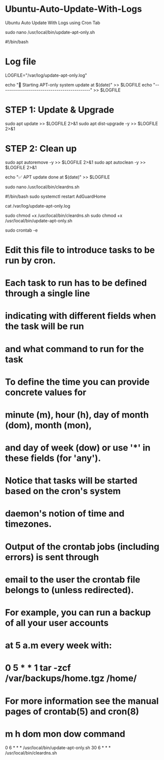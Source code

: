 # Ubuntu-Auto-Update-With-Logs
Ubuntu Auto Update With Logs using Cron Tab


sudo nano /usr/local/bin/update-apt-only.sh

#!/bin/bash

# Log file
LOGFILE="/var/log/update-apt-only.log"

echo "🔧 Starting APT-only system update at $(date)" >> $LOGFILE
echo "---------------------------------------------" >> $LOGFILE

# STEP 1: Update & Upgrade
sudo apt update >> $LOGFILE 2>&1
sudo apt dist-upgrade -y >> $LOGFILE 2>&1

# STEP 2: Clean up
sudo apt autoremove -y >> $LOGFILE 2>&1
sudo apt autoclean -y >> $LOGFILE 2>&1

echo "✅ APT update done at $(date)" >> $LOGFILE



sudo nano /usr/local/bin/cleardns.sh

#!/bin/bash
sudo systemctl restart AdGuardHome


cat /var/log/update-apt-only.log


sudo chmod +x /usr/local/bin/cleardns.sh
sudo chmod +x /usr/local/bin/update-apt-only.sh

sudo crontab -e

# Edit this file to introduce tasks to be run by cron.
#
# Each task to run has to be defined through a single line
# indicating with different fields when the task will be run
# and what command to run for the task
#
# To define the time you can provide concrete values for
# minute (m), hour (h), day of month (dom), month (mon),
# and day of week (dow) or use '*' in these fields (for 'any').
#
# Notice that tasks will be started based on the cron's system
# daemon's notion of time and timezones.
#
# Output of the crontab jobs (including errors) is sent through
# email to the user the crontab file belongs to (unless redirected).
#
# For example, you can run a backup of all your user accounts
# at 5 a.m every week with:
# 0 5 * * 1 tar -zcf /var/backups/home.tgz /home/
#
# For more information see the manual pages of crontab(5) and cron(8)
#
# m h  dom mon dow   command
0 6 * * * /usr/local/bin/update-apt-only.sh
30 6 * * * /usr/local/bin/cleardns.sh
